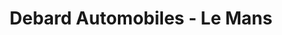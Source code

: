 ---
title: "Debard Automobiles - Le Mans"
url: /saint-saturnin/debard-automobiles-le-mans/
shop: Autohaus
---